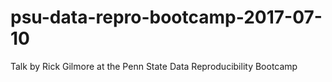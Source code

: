 # psu-data-repro-bootcamp-2017-07-10
Talk by Rick Gilmore at the Penn State Data Reproducibility Bootcamp
